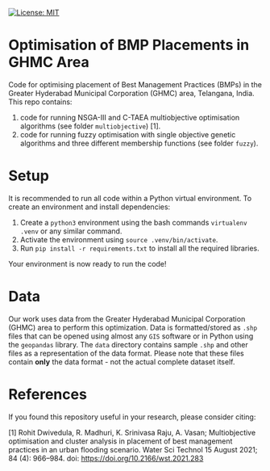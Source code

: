[![License: MIT](https://img.shields.io/badge/License-MIT-yellow.svg)](https://opensource.org/licenses/MIT)
# Optimisation of BMP Placements in GHMC Area

Code for optimising placement of Best Management Practices (BMPs) in the Greater Hyderabad Municipal Corporation (GHMC) area, Telangana, India. This repo contains:

1. code for running NSGA-III and C-TAEA multiobjective optimisation algorithms (see folder `multiobjective`) [1].
2. code for running fuzzy optimisation with single objective genetic algorithms and three different membership functions (see folder `fuzzy`).

# Setup

It is recommended to run all code within a Python virtual environment. To create an environment and install dependencies:

1. Create a `python3` environment using the bash commands `virtualenv .venv` or any similar command. 
2. Activate the environment using `source .venv/bin/activate`.
3. Run `pip install -r requirements.txt` to install all the required libraries.

Your environment is now ready to run the code!

# Data
Our work uses data from the Greater Hyderabad Municipal Corporation (GHMC) area to perform this optimization. Data is formatted/stored as `.shp` files that can be opened using almost any `GIS` software or in Python using the `geopandas` library. The `data` directory contains sample `.shp` and other files as a representation of the data format. Please note that these files contain **only** the data format - not the actual complete dataset itself.

# References

If you found this repository useful in your research, please consider citing:

[1] Rohit Dwivedula, R. Madhuri, K. Srinivasa Raju, A. Vasan; Multiobjective optimisation and cluster analysis in placement of best management practices in an urban flooding scenario. Water Sci Technol 15 August 2021; 84 (4): 966–984. doi: https://doi.org/10.2166/wst.2021.283